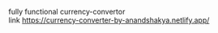 fully functional currency-convertor 
<br>
link https://currency-converter-by-anandshakya.netlify.app/

